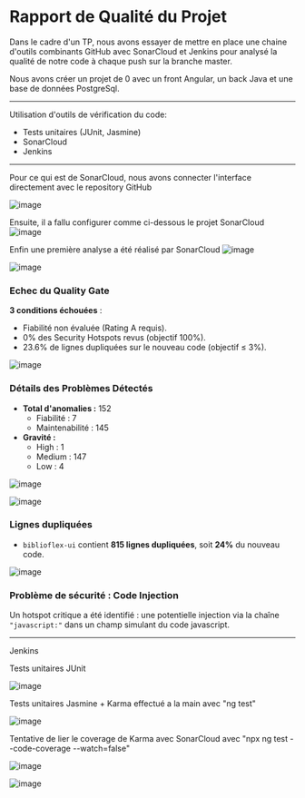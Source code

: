 # Rapport de Qualité du Projet

Dans le cadre d'un TP, nous avons essayer de mettre en place une chaine d'outils combinants GitHub avec SonarCloud et Jenkins pour analysé la qualité de notre code à chaque push sur la branche master.

Nous avons créer un projet de 0 avec un front Angular, un back Java et une base de données PostgreSql. 

---

Utilisation d'outils de vérification du code:
- Tests unitaires (JUnit, Jasmine)
- SonarCloud
- Jenkins

---

Pour ce qui est de SonarCloud, nous avons connecter l'interface directement avec le repository GitHub

![image](https://github.com/user-attachments/assets/cd633bf9-69e6-44d7-b34b-73b9d3ec67b9)

Ensuite, il a fallu configurer comme ci-dessous le projet SonarCloud
![image](https://github.com/user-attachments/assets/807e701c-397c-48c9-9ac9-af62fec74939)

Enfin une première analyse a été réalisé par SonarCloud
![image](https://github.com/user-attachments/assets/97bd58a3-6fb9-4a50-bdab-65a058b2f786)

![image](https://github.com/user-attachments/assets/0a80796f-0162-45d0-b6d8-e43592ec05e6)

### Echec du Quality Gate
**3 conditions échouées** :
- Fiabilité non évaluée (Rating A requis).
- 0% des Security Hotspots revus (objectif 100%).
- 23.6% de lignes dupliquées sur le nouveau code (objectif ≤ 3%).

![image](https://github.com/user-attachments/assets/9b56cdbb-ae82-446e-9610-b991184cb863)

### Détails des Problèmes Détectés

- **Total d'anomalies :** 152
  - Fiabilité : 7
  - Maintenabilité : 145
- **Gravité :**
  - High : 1
  - Medium : 147
  - Low : 4

![image](https://github.com/user-attachments/assets/b1a52913-9402-4447-80cf-0a2d023c03f2)

![image](https://github.com/user-attachments/assets/dee47ecf-440f-4975-95de-8c4537bf451b)

### Lignes dupliquées
- `biblioflex-ui` contient **815 lignes dupliquées**, soit **24%** du nouveau code.

![image](https://github.com/user-attachments/assets/f71a3f85-ef28-408b-a078-0763ddece4d6)

### Problème de sécurité : Code Injection
Un hotspot critique a été identifié : une potentielle injection via la chaîne `"javascript:"` dans un champ simulant du code javascript.

---

Jenkins

Tests unitaires JUnit

![image](https://github.com/user-attachments/assets/215201c7-013b-4d6e-91bc-3c77407a9069)

Tests unitaires Jasmine + Karma effectué a la main avec
"ng test"

![image](https://github.com/user-attachments/assets/fdea1e03-8953-4d17-a245-86a0aecf3000)

Tentative de lier le coverage de Karma avec SonarCloud avec
"npx ng test --code-coverage --watch=false"

![image](https://github.com/user-attachments/assets/30e6eac3-6a51-4fcd-bac7-9f6a490bad8a)

![image](https://github.com/user-attachments/assets/cc70d3d0-ce9f-4912-bde3-13d0b3c9c060)


